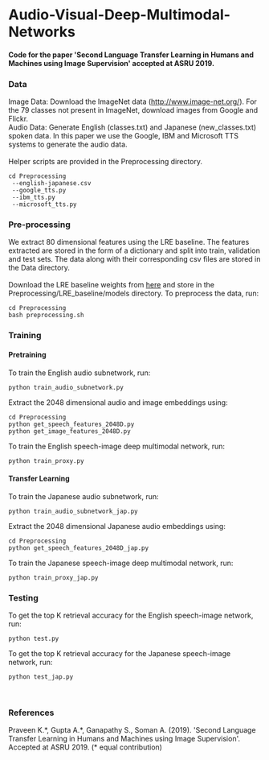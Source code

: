 # Audio-Visual-Deep-Multimodal-Networks
#### Code for the paper 'Second Language Transfer Learning in Humans and Machines using Image Supervision' accepted at ASRU 2019.

### Data

Image Data: Download the ImageNet data (http://www.image-net.org/). For the 79 classes not present in ImageNet, download images from Google and Flickr.  </br>
Audio Data: Generate English (classes.txt) and Japanese (new_classes.txt) spoken data. In this paper we use the Google, IBM and Microsoft TTS systems to generate the audio data. </br></br>
Helper scripts are provided in the Preprocessing directory.</br>
```
cd Preprocessing
 --english-japanese.csv
 --google_tts.py 
 --ibm_tts.py 
 --microsoft_tts.py
 ```

### Pre-processing

We extract 80 dimensional features using the LRE baseline. The features extracted are stored in the form of a dictionary and split into train, validation and test sets. The data along with their corresponding csv files are stored in the Data directory.</br></br>
Download the LRE baseline weights from [here](https://drive.google.com/open?id=1RTlIayP658dPTRQhCDklK8lwuo81Utap) and store in the Preprocessing/LRE_baseline/models directory. To preprocess the data, run:</br>
```
cd Preprocessing
bash preprocessing.sh
```


### Training
#### Pretraining
To train the English audio subnetwork, run:</br>
```
python train_audio_subnetwork.py
```
Extract the 2048 dimensional audio and image embeddings using:</br>
```
cd Preprocessing
python get_speech_features_2048D.py
python get_image_features_2048D.py
```
To train the English speech-image deep multimodal network, run: </br>
```
python train_proxy.py 
```
#### Transfer Learning
To train the Japanese audio subnetwork, run:</br>
```
python train_audio_subnetwork_jap.py
```
Extract the 2048 dimensional Japanese audio embeddings using:</br>
```
cd Preprocessing
python get_speech_features_2048D_jap.py
```
To train the Japanese speech-image deep multimodal network, run: </br>
```
python train_proxy_jap.py 
```


### Testing
To get the top K retrieval accuracy for the English speech-image network, run:
```
python test.py
```
To get the top K retrieval accuracy for the Japanese speech-image network, run:
```
python test_jap.py 
```
</br>


### References
Praveen K.\*, Gupta A.\*, Ganapathy S., Soman A. (2019). 'Second Language Transfer Learning in Humans and Machines using Image Supervision'. Accepted at ASRU 2019. (* equal contribution)
